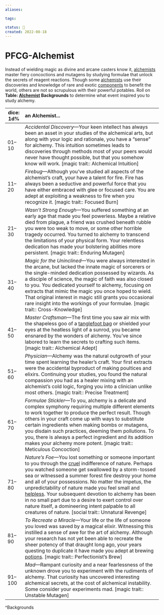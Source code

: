 ```yaml
---
aliases:

tags:

status: 🌰
created: 2022-08-18
---
```

# PFCG-Alchemist

Instead of wielding magic as divine and arcane casters know it, [alchemists](https://www.d20pfsrd.com/classes/base-classes/alchemist) master fiery concoctions and mutagens by studying formulae that unlock the secrets of reagent reactions. Though some [alchemists](https://www.d20pfsrd.com/classes/base-classes/alchemist) use their discoveries and knowledge of rare and exotic [components](https://www.d20pfsrd.com/magic#TOC-Components) to benefit the world, others are not so scrupulous with their powerful potables. Roll on **Table: [Alchemist](https://www.d20pfsrd.com/classes/base-classes/alchemist) Backgrounds** to determine what event inspired you to study alchemy.

| dice: 1d% | an Alchemist...                                                                                                                                                                                                                                                                                                                                                                                                                                                                                                                                                                                                                                                                                                               |
| --------- |:----------------------------------------------------------------------------------------------------------------------------------------------------------------------------------------------------------------------------------------------------------------------------------------------------------------------------------------------------------------------------------------------------------------------------------------------------------------------------------------------------------------------------------------------------------------------------------------------------------------------------------------------------------------------------------------------------------------------------- |
| 01–10     | *Accidental Discovery*—Your keen intellect has always been an asset in your studies of the alchemical arts, but along with your logic and rationale, you have a “sense” for alchemy. This intuition sometimes leads to discoveries through methods most of your peers would never have thought possible, but that you somehow know will work. [magic trait:: Alchemical Intuition]                                                                                                                                                                                                                                                                                                                                            |
| 11–20     | *Firebug*—Although you’ve studied all aspects of the alchemist’s craft, your have a talent for fire. Fire has always been a seductive and powerful force that you have either embraced with glee or focused care. You are adept at exploiting a weakness to fire when you recognize it. [magic trait:: Focused Burn]                                                                                                                                                                                                                                                                                                                                                                                                          |
| 21–30     | *Wasn’t Strong Enough*—You suffered something at an early age that made you feel powerless. Maybe a relative died from plague, a friend was crushed beneath rubble you were too weak to move, or some other horrible tragedy occurred. You turned to alchemy to transcend the limitations of your physical form. Your relentless dedication has made your bolstering abilities more persistent. [magic trait:: Enduring Mutagen]                                                                                                                                                                                                                                                                                              |
| 31–40     | *Magic for the Uninclined*—You were always interested in the arcane, but lacked the innate magic of sorcerers or the single-minded dedication possessed by wizards. As a disciple of science, the magic of faith was also closed to you. You dedicated yourself to alchemy, focusing on extracts that mimic the magic you once hoped to wield. That original interest in magic still grants you occasional rare insight into the workings of your formulae. [magic trait:: Cross-Knowledge]                                                                                                                                                                                                                                   |
| 41–50     | *Master Craftsman*—The first time you saw air mix with the shapeless goo of a [tanglefoot bag](https://www.d20pfsrd.com/equipment/goods-and-services#TOC-Tanglefoot-Bag) or shielded your eyes at the heatless light of a sunrod, you became ensnared by the wonders of alchemy. You’ve since labored to learn the secrets to crafting such items. [magic trait:: Alchemical Adept]                                                                                                                                                                                                                                                                                                                                           |
| 51–60     | *Physician*—Alchemy was the natural outgrowth of your time spent learning the healer’s craft. Your first extracts were the accidental byproduct of making poultices and elixirs. Continuing your studies, you found the natural compassion you had as a healer mixing with an alchemist’s cold logic, forging you into a clinician unlike most others. [magic trait:: Precise Treatment]                                                                                                                                                                                                                                                                                                                                      |
| 61–70     | *Formulae Stickler*—To you, alchemy is a delicate and complex symphony requiring multiple different elements to work together to produce the perfect result. Though others in your craft come up with ways to substitute certain ingredients when making bombs or mutagens, you disdain such practices, deeming them pollutions. To you, there is always a perfect ingredient and its addition makes your alchemy more potent. [magic trait:: Meticulous Concoction]                                                                                                                                                                                                                                                          |
| 71–80     | *Nature’s Foe*—You lost something or someone important to you through the [cruel](https://www.d20pfsrd.com/magic-items/magic-weapons/magic-weapon-special-abilities/cruel) indifference of nature. Perhaps you watched someone get swallowed by a storm-tossed sea or witnessed a summer forest fire destroy your home and all of your possessions. No matter the impetus, the unpredictability of nature made you feel small and [helpless](https://www.d20pfsrd.com/gamemastering/conditions#TOC-Helpless). Your subsequent devotion to alchemy has been in no small part due to a desire to exert control over nature itself, a domineering intent palpable to all creatures of nature. [social trait:: Unnatural Revenge] |
| 81–90     | *To Recreate a Miracle*—Your life or the life of someone you loved was saved by a magical elixir. Witnessing this instilled a sense of awe for the art of alchemy. Although your research has not yet been able to recreate the sheer potency of that draught long ago, your years questing to duplicate it have made you adept at brewing [potions](https://www.d20pfsrd.com/magic-items/potions). [magic trait:: Perfectionist’s Brew]                                                                                                                                                                                                                                                                                      |
| 91–100    | *Mad*—Rampant curiosity and a near fearlessness of the unknown drove you to experiment with the rudiments of alchemy. That curiosity has uncovered interesting alchemical secrets, at the cost of alchemical instability. Some consider your experiments mad. [magic trait:: Unstable Mutagen]                                                                                                                                                                                                                                                                                                                                                                                                                                |
^Backgrounds
